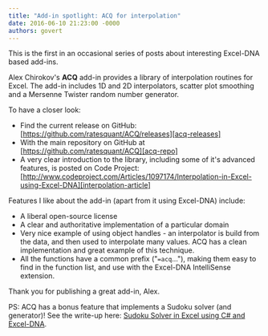 ```yaml
---
title: "Add-in spotlight: ACQ for interpolation"
date: 2016-06-10 21:23:00 -0000
authors: govert
---
```

This is the first in an occasional series of posts about interesting Excel-DNA based add-ins.

Alex Chirokov's **ACQ** add-in provides a library of interpolation routines for Excel. The add-in includes 1D and 2D interpolators, scatter plot smoothing and a Mersenne Twister random number generator.

To have a closer look:

* Find the current release on GitHub: [https://github.com/ratesquant/ACQ/releases][acq-releases]
* With the main repository on GitHub at [https://github.com/ratesquant/ACQ][acq-repo]
* A very clear introduction to the library, including some of it's advanced features, is posted on Code Project: [http://www.codeproject.com/Articles/1097174/Interpolation-in-Excel-using-Excel-DNA][interpolation-article]

Features I like about the add-in (apart from it using Excel-DNA) include:

* A liberal open-source license
* A clear and authoritative implementation of a particular domain
* Very nice example of using object handles - an interpolator is build from the data, and then used to interpolate many values. ACQ has a clean implementation and great example of this technique.
* All the functions have a common prefix ("`=acq`..."), making them easy to find in the function list, and use with the Excel-DNA IntelliSense extension.

Thank you for publishing a great add-in, Alex.

PS: ACQ has a bonus feature that implements a Sudoku solver (and generator)! See the write-up here: [Sudoku Solver in Excel using C# and Excel-DNA][sudoku-solver-article].

[acq-releases]: https://github.com/ratesquant/ACQ/releases
[acq-repo]: https://github.com/ratesquant/ACQ
[interpolation-article]: http://www.codeproject.com/Articles/1097174/Interpolation-in-Excel-using-Excel-DNA
[sudoku-solver-article]: http://www.codeproject.com/Articles/1098156/Sudoku-Solver-in-Excel-using-Csharp-and-Excel-DNA
